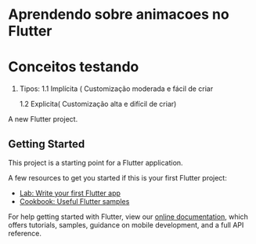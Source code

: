 # Aprendendo sobre animacoes no Flutter

# Conceitos testando

 1. Tipos: 
    1.1 Implícita ( Customização moderada e fácil de criar
    
    1.2 Explicita( Customização alta e difícil de criar)

A new Flutter project.

## Getting Started

This project is a starting point for a Flutter application.

A few resources to get you started if this is your first Flutter project:

- [Lab: Write your first Flutter app](https://flutter.dev/docs/get-started/codelab)
- [Cookbook: Useful Flutter samples](https://flutter.dev/docs/cookbook)

For help getting started with Flutter, view our
[online documentation](https://flutter.dev/docs), which offers tutorials,
samples, guidance on mobile development, and a full API reference.
